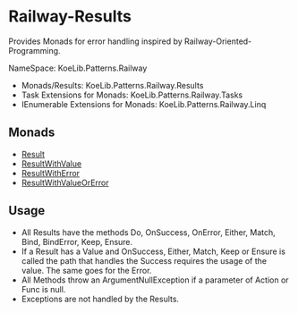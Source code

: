 # Railway-Results #

Provides Monads for error handling inspired by Railway-Oriented-Programming.

NameSpace: KoeLib.Patterns.Railway

* Monads/Results: KoeLib.Patterns.Railway.Results
* Task Extensions for Monads: KoeLib.Patterns.Railway.Tasks
* IEnumerable Extensions for Monads: KoeLib.Patterns.Railway.Linq

## Monads
* [Result](https://github.com/TheRealKoeDev/Railway-Results/wiki/Result)
* [ResultWithValue](https://github.com/TheRealKoeDev/Railway-Results/wiki/ResultWithValue)
* [ResultWithError](https://github.com/TheRealKoeDev/Railway-Results/wiki/ResultWithError)
* [ResultWithValueOrError](https://github.com/TheRealKoeDev/Railway-Results/wiki/ResultWithValueOrError)


## Usage ##

* All Results have the methods Do, OnSuccess, OnError, Either, Match, Bind, BindError, Keep, Ensure.
* If a Result has a Value and OnSuccess, Either, Match, Keep or Ensure is called the path that handles the Success requires the usage of the value. The same goes for the Error.
* All Methods throw an ArgumentNullException if a parameter of Action or Func is null.
* Exceptions are not handled by the Results.
